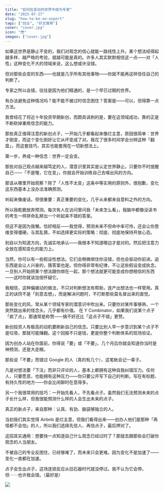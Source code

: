 ```yaml
---
title: "如何在变动的世界中成为专家"
date: "2025-07-27"
slug: "how-to-be-an-expert"
tags: ["创业", "好文推荐"]
cover: "cover.jpg"
icon: "😎"
images: ["cover.jpg"]
---
```

如果这世界是静止不变的，我们对观念的信心就能一路线性上升。某个想法经得起越多样、越严格的考验，就越可能是真的。许多人其实默默相信这一点——对「人性」这种变化不大的领域来说，这么想或许没错。



但对那些会变的东西——也就是几乎所有其他事物——你就不能再这样信任自己的判断了。



专家之所以会错，往往是因为他们精通的，是一个早已过期的世界。



有办法避免这种情况吗？能不能不被过时信念困住？答案是——可以，但得靠一点方法。



我曾经花了将近十年投资早期新创，而颇具讽刺的是，要在这领域成功，靠的正是不断砍掉重练信念的能力。



那些真正值得注意的新创点子，一开始几乎都看起来像烂主意，原因很简单：世界才刚变，而这个变化刚好让它从坏变成了对。我花了很多时间学会分辨这种「翻盘」，而这套技巧，其实也能套用在一切新想法上。



第一步，养成一种信念：世界一定会变。



那些对自己观点越来越笃定的人，潜意识里其实是认定世界静止。只要你不时提醒自己——「不是喔，它在变」，你就会开始训练自己去嗅出风的方向。



那该从哪里开始观察？除了「人性不太变」这条中等实用的原则外，很抱歉，变化这东西基本上没办法准确预测。



听起来像废话，但很重要：真正重要的变化，几乎从来都来自意料之外的方向。



所以我乾脆放弃预测。每次有人在访问里问我「未来怎么看」，我脑中都像没读书的考生一样拼命乱掰出一个听起来不错的答案。



但这不是因为我懒。恰好相反——我觉得，预测未来不但命中率可怜，还会让你思维变得僵硬。与其乱猜，不如选择更实际的策略：彻底、彻底地保持开放心态。



别自以为知道方向，先诚实地承认——我根本不知道哪边才是对的。然后把注意力全放在感知变化的能力上。



当然，你可以有一些假设性想法。它们会稍微绑住你没错，但也会驱动你前进。追东西是会让人兴奋的，猜答案也是。但你得非常有纪律，不让这些假设变成执念。
一旦别人开始把某个想法跟你绑在一起，那个想法就更可能变成你想相信的东西——这时你就该加倍怀疑它。



我相信，这种偏被动的做法，不只对判断想法有帮助，连产出想法也一样管用。真正的诀窍不是「刻意去想」，而是解决问题时，不打断那些莫名冒出来的直觉。



那些变化的风，常从某个领域专家的潜意识中吹出来。只要你对某件事够熟，一个突然跳出来的怪念头，几乎都有价值。
在 Y Combinator，如果我们说某个点子「疯了点」，那通常是称赞——搞不好还比「这点子不错」更赞。



新创投资人有极高的动机要刷新自己的信念。只要比别人早一步意识到某个点子不是垃圾，那就可能赚翻。这个回报不只是钱，更是你整个判断体系的现场验证。



因为创办人站在你面前，你得说「要」或「不要」，几个月后你就会知道你当时是神预测，还是大走眼。



那些说「不要」而错过 Google 的人（真的有几个），这笔帐会记一辈子。



凡是对想法要「下注」而非只评论的人，基本上都拥有这种自我纠错压力。任何人，只要愿意，也能拥有这种压力——你只要公开写下自己的判断。写在有标题、有持久性的地方——你会比闲聊时在意得多。



另一个我很常用的技巧：一开始先看人，不先看点子。虽然我们无法预测未来的点子长什么样，但我很能预测什么样的人会生出未来的点子。



真正的新点子，来自那种：认真、有劲、脑袋够独立的人。



当初我们其实觉得 Airbnb 是烂主意，但我们看得出来——创办人他们是那种「再怪都不会怕」的人，所以我们选择先信人、再信点子，最后押对了。



这招其实通用：想要快一点知道自己什么观念已经过时了？那就去跟那些会打破你观念的人当朋友。



不被自己的专业反困住，已经够难了，而未来只会更难。因为变化不是加速了——变化一直都在加速。



点子会生出点子，这场连锁反应从旧石器时代就没停过。我不认为它会停。
但⋯⋯也许我会错。（最好是）




![](https://prod-files-secure.s3.us-west-2.amazonaws.com/112d0858-5090-4d34-a606-b75eb8d65fd2/46476355-9cf3-4e99-9b7a-3531bc426380/1000202064.png?X-Amz-Algorithm=AWS4-HMAC-SHA256&X-Amz-Content-Sha256=UNSIGNED-PAYLOAD&X-Amz-Credential=ASIAZI2LB4662G4N2GRS%2F20250901%2Fus-west-2%2Fs3%2Faws4_request&X-Amz-Date=20250901T101514Z&X-Amz-Expires=3600&X-Amz-Security-Token=IQoJb3JpZ2luX2VjEKr%2F%2F%2F%2F%2F%2F%2F%2F%2F%2FwEaCXVzLXdlc3QtMiJHMEUCIHi6ZJsIPsyU0GPcWb5Cb1WEkXh0J2MZY1PsO4A5Ts0CAiEAzdPhAlBpJshe6T%2FUd3ux1WzKzwx7kEd%2FMR%2FGSX9MO%2BUq%2FwMIExAAGgw2Mzc0MjMxODM4MDUiDEZZs%2F0NJMRU8KH8XCrcA8QR0uOi7y16kvOE52t4To0VxqvNL04yuUicIqDZeGK0OfKLhSqYU%2BYHzk%2FvMEDKVxx8RBYl6BPFPBSYV73Mg57ohmHeaRM0hzDAMKQDhhue%2FuJmyKj9NUuwYSW5pMbwdtO5080OONk5rBoGftjzW9MhbmDKfmCuPI0n6Y2K4VIFGhZLfrA232dH991J%2B6yUHMhPIe%2Bozxb8h9oHvQFhYz884JuRQWL4y1xA%2F%2F1Nb%2BGMdKz%2B8nR7393RVjXZaamY%2BnuWgYhK4yVycY52o%2BI2bz9QfR3z%2FJszaeb4H3CGJcS6amkcrNT710BPko5c%2B6B9ic0AM0kx1Z2Zd7aKa7IOmshHgzFtOjRjOmx4pkrxZG6WhRbYzJjsgPzC1DzPFmS0WdbymCHy6RybOSGLM%2B26d5LKACUvhqeD1lkdYf%2BcjauBil37qxcl5JP9Lwypp1ZipZCcTQ1HpRzr%2BP8O1S2QxKA%2FQRCNSrnBtJHK%2FDNLgmZttWChI258vNywvuDzht7%2Besnlmc42ZoNOVFvpQXs0JXb8iCgI9CqcT5yNFyJVllMXAyoZwa%2FwjssWNgduJBmTfrPtGNgnkIFMpexjicTt2Wgygxld9cNegEm3TuVNbCy4SgXtXr%2BhWDEw2HEUMLja1cUGOqUBreJmUkPE5sru%2BCTVCOGO5DVQIlxnoV1oJZJCEc0NVojRonTELnabIfKgeNmAHh7V7ZeWuLnSK4LCCPMP5S7%2BtA1WSWTvzi9wKYA0oYlQ65O5%2FwU%2FH%2B9EU1AeEL0nvBFp5MPOPI4YWFHMwxHHuLPeKRi%2BENMb1QZag%2B04PSDoulCRokyeAN127vvplTVQ0iQIhKh6j6OWY%2FcjmKZ0xLm1t4Sln8s%2F&X-Amz-Signature=7cf005ae5e9e6854b2547f9df3835fb9a3777218050d58ed3a0b3f7b6e51d5c2&X-Amz-SignedHeaders=host&x-amz-checksum-mode=ENABLED&x-id=GetObject)

